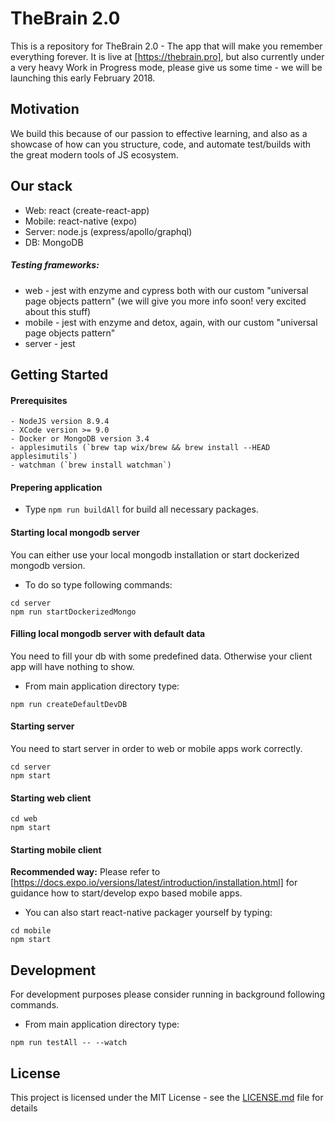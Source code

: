 # TheBrain 2.0 
This is a repository for TheBrain 2.0 - The app that will make you remember everything forever.
It is live at [https://thebrain.pro], but also currently under a very heavy Work in Progress mode, please give us some time - we will be launching this early February 2018.
## Motivation
We build this because of our passion to effective learning, and also as a showcase of how can you structure, code, and automate test/builds with the great modern tools of JS ecosystem.
## Our stack
* Web: react (create-react-app)
* Mobile: react-native (expo)
* Server: node.js (express/apollo/graphql)
* DB: MongoDB
##### Testing frameworks:
* web - jest with enzyme and cypress both with our custom "universal page objects pattern" (we will give you more info soon! very excited about this stuff)
* mobile - jest with enzyme and detox, again, with our custom "universal page objects pattern"
* server - jest
## Getting Started
#### Prerequisites
```
- NodeJS version 8.9.4
- XCode version >= 9.0
- Docker or MongoDB version 3.4
- applesimutils (`brew tap wix/brew && brew install --HEAD applesimutils`)
- watchman (`brew install watchman`)
```
#### Prepering application
- Type `npm run buildAll` for build all necessary packages.

#### Starting local mongodb server
You can either use your local mongodb installation or start dockerized mongodb version. 
* To do so type following commands:
```
cd server
npm run startDockerizedMongo
```
#### Filling local mongodb server with default data
You need to fill your db with some predefined data. Otherwise your client app will have nothing to show.
 * From main application directory type:
```
npm run createDefaultDevDB
```
#### Starting server
You need to start server in order to web or mobile apps work correctly.
```
cd server
npm start
```
#### Starting web client
```
cd web
npm start
```
#### Starting mobile client
**Recommended way:** Please refer to [https://docs.expo.io/versions/latest/introduction/installation.html] for guidance how to start/develop expo based mobile apps.
* You can also start react-native packager yourself by typing:
```
cd mobile
npm start
```
## Development
For development purposes please consider running in background following commands. 
* From main application directory type:
```
npm run testAll -- --watch
```

## License
This project is licensed under the MIT License - see the [LICENSE.md](LICENSE.md) file for details
